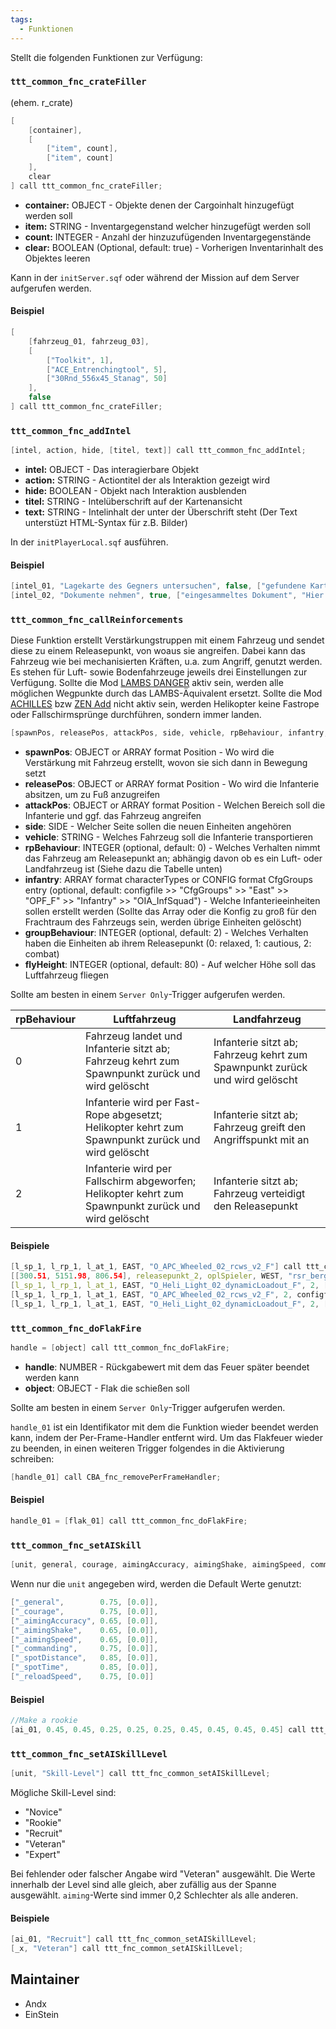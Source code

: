 ```yaml
---
tags:
  - Funktionen
---
```


Stellt die folgenden Funktionen zur Verfügung:

### `ttt_common_fnc_crateFiller`

(ehem. r_crate)

``` cpp
[
    [container],
    [
        ["item", count],
        ["item", count]
    ],
    clear
] call ttt_common_fnc_crateFiller;
```

- **container:** OBJECT - Objekte denen der Cargoinhalt hinzugefügt werden soll
- **item:** STRING - Inventargegenstand welcher hinzugefügt werden soll
- **count:**  INTEGER - Anzahl der hinzuzufügenden Inventargegenstände
- **clear:** BOOLEAN (Optional, default: true) - Vorherigen Inventarinhalt des Objektes leeren

Kann in der `initServer.sqf` oder während der Mission auf dem Server aufgerufen werden.

#### Beispiel

``` cpp
[
    [fahrzeug_01, fahrzeug_03],
    [
        ["Toolkit", 1],
        ["ACE_Entrenchingtool", 5],
        ["30Rnd_556x45_Stanag", 50]
    ],
    false
] call ttt_common_fnc_crateFiller;
```

### `ttt_common_fnc_addIntel`

``` cpp
[intel, action, hide, [titel, text]] call ttt_common_fnc_addIntel;
```

- **intel:** OBJECT - Das interagierbare Objekt
- **action:** STRING - Actiontitel der als Interaktion gezeigt wird
- **hide:** BOOLEAN - Objekt nach Interaktion ausblenden
- **titel:** STRING - Intelüberschrift auf der Kartenansicht
- **text:** STRING - Intelinhalt der unter der Überschrift steht (Der Text unterstüzt HTML-Syntax für z.B. Bilder)

In der `initPlayerLocal.sqf` ausführen.

#### Beispiel

``` cpp
[intel_01, "Lagekarte des Gegners untersuchen", false, ["gefundene Karte", "<img image='pictures\Karte_v3.paa' width=370 height=370/>"]] call ttt_common_fnc_addIntel;
[intel_02, "Dokumente nehmen", true, ["eingesammeltes Dokument", "Hier stehen wichtige Informationen"]] call ttt_common_fnc_addIntel;
```

### `ttt_common_fnc_callReinforcements`

Diese Funktion erstellt Verstärkungstruppen mit einem Fahrzeug und sendet diese zu einem Releasepunkt, von woaus sie angreifen. Dabei kann das Fahrzeug wie bei mechanisierten Kräften, u.a. zum Angriff, genutzt werden. Es stehen für Luft- sowie Bodenfahrzeuge jeweils drei Einstellungen zur Verfügung.
Sollte die Mod [LAMBS DANGER](https://steamcommunity.com/workshop/filedetails/?id=1858075458) aktiv sein, werden alle möglichen Wegpunkte durch das LAMBS-Äquivalent ersetzt.
Sollte die Mod [ACHILLES](https://steamcommunity.com/workshop/filedetails/?id=723217262) bzw [ZEN Add](https://steamcommunity.com/sharedfiles/filedetails/?id=2319721149) nicht aktiv sein, werden Helikopter keine Fastrope oder Fallschirmsprünge durchführen, sondern immer landen.

``` cpp
[spawnPos, releasePos, attackPos, side, vehicle, rpBehaviour, infantry, groupBehaviour, flyHeight] call ttt_common_fnc_callReinforcements;
```

- **spawnPos**:  OBJECT or ARRAY format Position - Wo wird die Verstärkung mit Fahrzeug erstellt, wovon sie sich dann in Bewegung setzt
- **releasePos**: OBJECT or ARRAY format Position - Wo wird die Infanterie absitzen, um zu Fuß anzugreifen
- **attackPos**: OBJECT or ARRAY format Position - Welchen Bereich soll die Infanterie und ggf. das Fahrzeug angreifen
- **side**: SIDE - Welcher Seite sollen die neuen Einheiten angehören
- **vehicle**: STRING - Welches Fahrzeug soll die Infanterie transportieren
- **rpBehaviour**: INTEGER (optional, default: 0) - Welches Verhalten nimmt das Fahrzeug am Releasepunkt an; abhängig davon ob es ein Luft- oder Landfahrzeug ist (Siehe dazu die Tabelle unten)
- **infantry**: ARRAY format characterTypes or CONFIG format CfgGroups entry (optional, default: configfile >> "CfgGroups" >> "East" >> "OPF_F" >> "Infantry" >> "OIA_InfSquad") - Welche Infanterieeinheiten sollen erstellt werden (Sollte das Array oder die Konfig zu groß für den Frachtraum des Fahrzeugs sein, werden übrige Einheiten gelöscht)
- **groupBehaviour**: INTEGER (optional, default: 2) - Welches Verhalten haben die Einheiten ab ihrem Releasepunkt (0: relaxed, 1: cautious, 2: combat)
- **flyHeight**: INTEGER (optional, default: 80) - Auf welcher Höhe soll das Luftfahrzeug fliegen

Sollte am besten in einem `Server Only`-Trigger aufgerufen werden.

| rpBehaviour  | Luftfahrzeug | Landfahrzeug |
| - | - | - |
| 0 | Fahrzeug landet und Infanterie sitzt ab; Fahrzeug kehrt zum Spawnpunkt zurück und wird gelöscht | Infanterie sitzt ab; Fahrzeug kehrt zum Spawnpunkt zurück und wird gelöscht |
| 1 | Infanterie wird per Fast-Rope abgesetzt; Helikopter kehrt zum Spawnpunkt zurück und wird gelöscht | Infanterie sitzt ab; Fahrzeug greift den Angriffspunkt mit an  |
| 2 | Infanterie wird per Fallschirm abgeworfen; Helikopter kehrt zum Spawnpunkt zurück und wird gelöscht | Infanterie sitzt ab; Fahrzeug verteidigt den Releasepunkt  |

#### Beispiele

``` cpp
[l_sp_1, l_rp_1, l_at_1, EAST, "O_APC_Wheeled_02_rcws_v2_F"] call ttt_common_fnc_callReinforcements;
[[300.51, 5151.98, 806.54], releasepunkt_2, oplSpieler, WEST, "rsr_bergepanzer_flecktarn", 2] call ttt_common_fnc_callReinforcements;
[l_sp_1, l_rp_1, l_at_1, EAST, "O_Heli_Light_02_dynamicLoadout_F", 2, ["O_Soldier_SL_F","O_Soldier_TL_F","O_Soldier_F","O_Soldier_F"]] call ttt_common_fnc_callReinforcements;
[l_sp_1, l_rp_1, l_at_1, EAST, "O_APC_Wheeled_02_rcws_v2_F", 2, configfile >> "CfgGroups" >> "East" >> "OPF_F" >> "Infantry" >> "OIA_InfSquad"] call ttt_common_fnc_callReinforcements;
[l_sp_1, l_rp_1, l_at_1, EAST, "O_Heli_Light_02_dynamicLoadout_F", 2, ["O_Soldier_SL_F","O_Soldier_TL_F","O_Soldier_F"], 1, 50] call ttt_common_fnc_callReinforcements;
```

### `ttt_common_fnc_doFlakFire`

``` cpp
handle = [object] call ttt_common_fnc_doFlakFire;
```

- **handle**: NUMBER - Rückgabewert mit dem das Feuer später beendet werden kann
- **object**: OBJECT - Flak die schießen soll

Sollte am besten in einem `Server Only`-Trigger aufgerufen werden.

`handle_01` ist ein Identifikator mit dem die Funktion wieder beendet werden kann, indem der Per-Frame-Handler entfernt wird. Um das Flakfeuer wieder zu beenden, in einen weiteren Trigger folgendes in die Aktivierung schreiben:

``` cpp
[handle_01] call CBA_fnc_removePerFrameHandler;
```

#### Beispiel

``` cpp
handle_01 = [flak_01] call ttt_common_fnc_doFlakFire;
```

### `ttt_common_fnc_setAISkill`

``` cpp
[unit, general, courage, aimingAccuracy, aimingShake, aimingSpeed, commanding, spotDistance, spotTime, reloadSpeed] call ttt_common_fnc_setAISkill;
```

Wenn nur die `unit` angegeben wird, werden die Default Werte genutzt:

``` cpp
["_general",        0.75, [0.0]],
["_courage",        0.75, [0.0]],
["_aimingAccuracy", 0.65, [0.0]],
["_aimingShake",    0.65, [0.0]],
["_aimingSpeed",    0.65, [0.0]],
["_commanding",     0.75, [0.0]],
["_spotDistance",   0.85, [0.0]],
["_spotTime",       0.85, [0.0]],
["_reloadSpeed",    0.75, [0.0]]
```

#### Beispiel

``` cpp
//Make a rookie
[ai_01, 0.45, 0.45, 0.25, 0.25, 0.25, 0.45, 0.45, 0.45, 0.45] call ttt_common_fnc_setAISkill;
```

### `ttt_common_fnc_setAISkillLevel`

``` cpp
[unit, "Skill-Level"] call ttt_fnc_common_setAISkillLevel;
```

Mögliche Skill-Level sind:

- "Novice"
- "Rookie"
- "Recruit"
- "Veteran"
- "Expert"

Bei fehlender oder falscher Angabe wird "Veteran" ausgewählt. Die Werte innerhalb der Level sind alle gleich, aber zufällig aus der Spanne ausgewählt. `aiming`-Werte sind immer 0,2 Schlechter als alle anderen.

#### Beispiele

``` cpp
[ai_01, "Recruit"] call ttt_fnc_common_setAISkillLevel;
[_x, "Veteran"] call ttt_fnc_common_setAISkillLevel;
```

## Maintainer

- Andx
- EinStein
